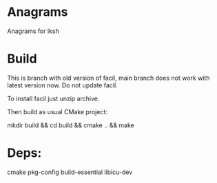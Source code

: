 # Anagrams

Anagrams for lksh

# Build

This is branch with old version of facil, main branch does not work with latest version now. Do not update facil.

To install facil just unzip archive.

Then build as usual CMake project:

mkdir build && cd build && cmake .. && make

# Deps:

cmake pkg-config build-essential libicu-dev
